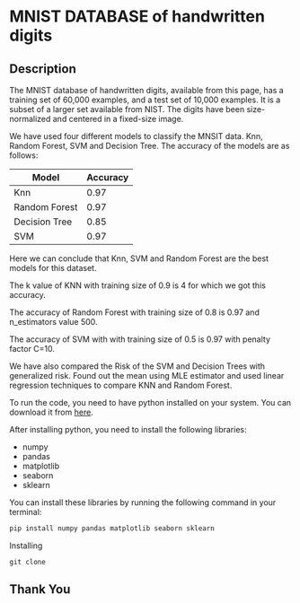 # MNIST DATABASE of handwritten digits

## Description

The MNIST database of handwritten digits, available from this page, has a training set of 60,000 examples, and a test set of 10,000 examples. It is a subset of a larger set available from NIST. The digits have been size-normalized and centered in a fixed-size image.

We have used four different models to classify the MNSIT data. Knn, Random Forest, SVM and Decision Tree. The accuracy of the models are as follows:

| Model | Accuracy |
| --- | --- |
| Knn | 0.97 |
| Random Forest | 0.97 |
| Decision Tree | 0.85 |
| SVM | 0.97 |

Here we can conclude that Knn, SVM and Random Forest are the best models for this dataset.

The k value of KNN with training size of 0.9 is 4 for which we got this accuracy.

The accuracy of Random Forest with training size of 0.8 is 0.97 and n_estimators value 500.

The accuracy of SVM with with training size of 0.5 is 0.97 with penalty factor C=10.

We have also compared the Risk of the SVM and Decision Trees with generalized risk. Found out the mean using MLE estimator and used linear regression techniques to compare KNN and Random Forest.

To run the code, you need to have python installed on your system. You can download it from [here](https://www.python.org/downloads/).

After installing python, you need to install the following libraries:

* numpy
* pandas
* matplotlib
* seaborn
* sklearn

You can install these libraries by running the following command in your terminal:

```bash
pip install numpy pandas matplotlib seaborn sklearn
```

Installing 

```
git clone
```

## Thank You
